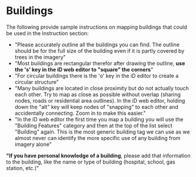 Buildings
=======
The following provide sample instructions on mapping buildings that could be used in the Instruction section:

* "Please accurately outline all the buildings you can find. The outline should be for the full size of the building even if it is partly covered by trees in the imagery"
* "Most buildings are rectangular therefor after drawing the outline, **use the 's' key in the iD web editor to "square" the corners**"
* "For circular buildings there is the 'o' key in the iD editor to create a circular structure"
* "Many buildings are located in close proximity but do not actually touch each other. Try to map as close as possible without overlap (sharing nodes, roads or residential area outlines). In the iD web editor, holding down the "alt" key will keep nodes of "snapping" to each other and accidentally connecting. Zoom in to make this easier."
* "In the iD web editor the first time you map a building you will use the "Building Features" category and then at the top of the list select "Building" again. This is the most generic building tag we can use as we almost never can identify the more specific use of any building from imagery alone"

**"If you have personal knowledge of a building**, please add that information to the building, like the name or type of building (hospital, school, gas station, etc.)"